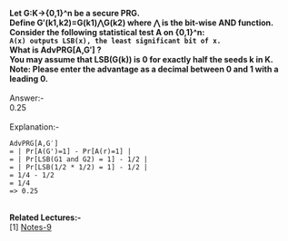 <b>Let G:K→{0,1}^n be a secure PRG. <br>
Define G′(k1,k2)=G(k1)⋀G(k2) where ⋀ is the bit-wise AND function.  <br>
Consider the following statistical test A on {0,1}^n:  <br>
<code>A(x) outputs LSB(x), the least significant bit of x. </code><br>
What is AdvPRG[A,G′] ?    <br>You may assume that LSB(G(k)) is 0 for exactly half the seeds k in K.  <br>
Note: Please enter the advantage as a decimal between 0 and 1 with a leading 0.</b><br>
<br>
Answer:- <br>
0.25<br>
<br>
Explanation:-
```
AdvPRG[A,G′]
= | Pr[A(G')=1] - Pr[A(r)=1] |
= | Pr[LSB(G1 and G2) = 1] - 1/2 |
= | Pr[LSB(1/2 * 1/2) = 1] - 1/2 |
= 1/4 - 1/2
= 1/4
=> 0.25
```
<br>
<b>Related Lectures:-</b><br>
[1] <a href="https://github.com/ashumeow/cryptography-I/blob/master/week-1/notes/9%20-%20PRG%20Security.md">Notes-9</a>
